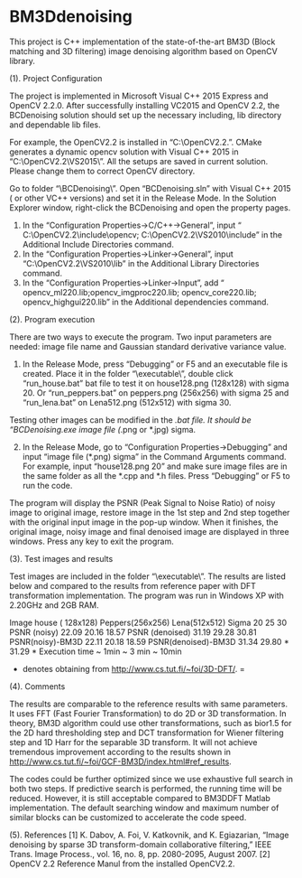 # BM3Ddenoising
This project is C++ implementation of the state-of-the-art BM3D (Block matching and 3D filtering) image denoising algorithm based on OpenCV library.  
 
(1).	Project Configuration 

The project is implemented in Microsoft Visual C++ 2015 Express and OpenCV 2.2.0. 
After successfully installing VC2015 and OpenCV 2.2, the BCDenoising solution should set up the necessary including, lib directory and dependable lib files. 

For example, the OpenCV2.2 is installed in “C:\OpenCV2.2\.”. CMake generates a dynamic opencv solution with Visual C++ 2015 in “C:\OpenCV2.2\VS2015\”. All the setups are saved in current solution. Please change them to correct OpenCV directory. 

Go to folder “\BCDenoising\”. Open “BCDenoising.sln” with Visual C++ 2015 ( or other  VC++ versions)  and set it in the Release Mode. In the Solution Explorer window, right-click the BCDenoising and open the property pages.
1) In the “Configuration Properties->C/C++->General”, input “ C:\OpenCV2.2\include\opencv; C:\OpenCV2.2\VS2010\include” in the Additional Include Directories command.  
2) In the “Configuration Properties->Linker->General”, input “C:\OpenCV2.2\VS2010\lib” in the Additional Library Directories command.
3) In the “Configuration Properties->Linker->Input”, add “ opencv_ml220.lib;opencv_imgproc220.lib; opencv_core220.lib; opencv_highgui220.lib” in the Additional dependencies command. 

(2).	Program execution

There are two ways to execute the program. Two input parameters are needed: image file name and Gaussian standard derivative variance value. 

1) In the Release Mode, press “Debugging” or F5 and an executable file is created. Place it in the folder “\executable\”, double click “run_house.bat” bat file to test it on house128.png (128x128) with sigma 20. Or “run_peppers.bat” on peppers.png (256x256) with sigma 25 and “run_lena.bat” on Lena512.png (512x512) with sigma 30. 
    
Testing other images can be modified in the *.bat file. It should be “BCDenoising.exe image file (*.png or *.jpg) sigma. 

2) In the Release Mode, go to “Configuration Properties->Debugging” and input “image file (*.png) sigma” in the Command Arguments command. For example, input “house128.png 20” and make sure image files are in the same folder as all the *.cpp and *.h files. Press “Debugging” or F5 to run the code. 

The program will display the PSNR (Peak Signal to Noise Ratio) of noisy image to original image, restore image in the 1st step and 2nd step together with the original input image in the pop-up window. When it finishes, the original image, noisy image and final denoised image are displayed in three windows. Press any key to exit the program. 

(3). Test images and results

Test images are included in the folder “\executable\”. The results are listed below and compared to the results from reference paper with DFT transformation implementation.  The program was run in Windows XP with 2.20GHz and 2GB RAM. 

Image	house ( 128x128) 	  Peppers(256x256)	 Lena(512x512)
Sigma	20	  25 	 30
PSNR (noisy)	22.09	 20.16	18.57
PSNR (denoised)	31.19	 29.28	30.81
PSNR(noisy)-BM3D	22.11	 20.18	18.59
PSNR(denoised)-BM3D	31.34 	 29.80 *	31.29 *
Execution time	~ 1min	~ 3 min	~ 10min
* denotes obtaining from http://www.cs.tut.fi/~foi/3D-DFT/. =

(4). Comments 

The results are comparable to the reference results with same parameters. It uses FFT (Fast Fourier Transformation) to do 2D or 3D transformation. In theory, BM3D algorithm could use other transformations, such as bior1.5 for the 2D hard thresholding step and DCT transformation for Wiener filtering step and 1D Harr for the separable 3D transform. It will not achieve tremendous improvement according to the results shown in http://www.cs.tut.fi/~foi/GCF-BM3D/index.html#ref_results. 

The codes could be further optimized since we use exhaustive full search in both two steps. If predictive search is performed, the running time will be reduced. However, it is still acceptable compared to BM3DDFT Matlab implementation. The default searching window and maximum number of similar blocks can be customized to accelerate the code speed. 

(5).	References
[1] K. Dabov, A. Foi, V. Katkovnik, and K. Egiazarian, “Image denoising by sparse 3D transform-domain collaborative filtering,” IEEE Trans. Image Process., vol. 16, no. 8, pp. 2080-2095, August 2007.
[2] OpenCV 2.2 Reference Manul from the installed OpenCV2.2. 
